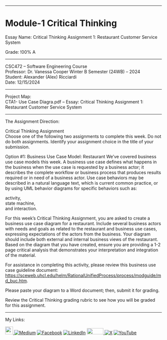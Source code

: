 ﻿-----------------------------------------------------------------------------------------------------------------------------
# Module-1 Critical Thinking 
Essay Name: Critical Thinking Assignment 1: Restaurant Customer Service System  

Grade:  !00% A

-----------------------------------------------------------------------------------------------------------------------------

CSC472 – Software Engineering Course  
Professor: Dr. Vanessa Cooper
Winter B Semester (24WB) – 2024  
Student: Alexander (Alex) Ricciardi  
Date: 12/15/2024  

-----------------------------------------------------------------------------------------------------------------------------

Project Map:   
CTA1- Use Case Diagra.pdf – Essay: Critical Thinking Assignment 1: Restaurant Customer Service System  

-----------------------------------------------------------------------------------------------------------------------------

The Assignment Direction:    

Critical Thinking Assignment   
Choose one of the following two assignments to complete this week. Do not do both assignments. Identify your assignment choice in the title of your submission.  

Option #1: Business Use Case Model: Restaurant
We’ve covered business use case models this week. A business use case defines what happens in the business when the use case is requested by a business actor; it describes the complete workflow or business process that produces results required or in need of a business actor. Use case behaviors may be described in a natural language text, which is current common practice, or by using UML behavior diagrams for specific behaviors such as:  

activity,   
state machine,  
and interaction.  

For this week’s Critical Thinking Assignment, you are asked to create a business use case diagram for a restaurant. Include several business actors with needs and goals as related to the restaurant and business use cases, expressing expectations of the actors from the business. Your diagram should include both external and internal business views of the restaurant. Based on the diagram that you have created, ensure you are providing a 1-2 page critical analysis that demonstrates your interpretation and integration of the material.  

For assistance in completing this activity, please review this business use case guideline document: https://sceweb.uhcl.edu/helm/RationalUnifiedProcess/process/modguide/md_buc.htm.  

Please paste your diagram to a Word document; then, submit it for grading.  

Review the Critical Thinking grading rubric to see how you will be graded for this assignment.  

-----------------------------------------------------------------------------------------------------------------------------

My Links:   

<span><a href="https://www.alexomegapy.com" target="_blank"><img width="25" height="25" src="https://github.com/user-attachments/assets/a8e0ea66-5d8f-43b3-8fff-2c3d74d57f53"></span>    [![Medium](https://img.shields.io/badge/Medium-12100E?style=for-the-badge&logo=medium&logoColor=whit)](https://medium.com/@alex.omegapy)    [![Facebook](https://img.shields.io/badge/Facebook-%231877F2.svg?logo=Facebook&logoColor=white)](https://www.facebook.com/profile.php?id=100089638857137)    [![LinkedIn](https://img.shields.io/badge/LinkedIn-%230077B5.svg?logo=linkedin&logoColor=white)](https://linkedin.com/in/alex-ricciardi)    <span><a href="https://www.threads.net/@alexomegapy?hl=en" target="_blank"><img width="53" height="20" src="https://github.com/user-attachments/assets/58c9e833-4501-42e4-b4fe-39ffafba99b2"></span>    [![X](https://img.shields.io/badge/X-black.svg?logo=X&logoColor=white)](https://x.com/AlexOmegapy)    [![YouTube](https://img.shields.io/badge/YouTube-%23FF0000.svg?logo=YouTube&logoColor=white)](https://www.youtube.com/channel/UC4rMaQ7sqywMZkfS1xGh2AA) 


